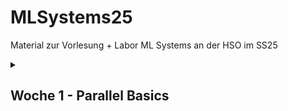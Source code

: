 # MLSystems25
Material zur Vorlesung + Labor ML Systems an der HSO im SS25

<details>
<summary> <H2> Woche 1 - Parallel Basics </H2><BR></summary>
  
### Zusätzliche Links
* [multiprocessing API](https://docs.python.org/3/library/multiprocessing.html)
* [multiprocessing tutorial](https://www.paulnorvig.com/guides/parallel-programming-with-multiprocessing-in-python.html)

</details>
